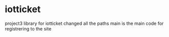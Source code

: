 # iotticket
project3 library for iotticket
changed all the paths
main is the main code for registrering to the site
